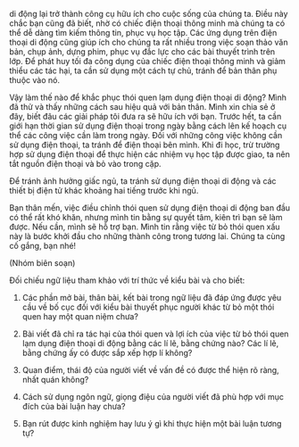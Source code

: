 di động lại trở thành công cụ hữu ích cho cuộc sống của chúng ta. Điều này chắc bạn cũng đã biết, nhờ có chiếc điện thoại thông minh mà chúng ta có thể dễ dàng tìm kiếm thông tin, phục vụ học tập. Các ứng dụng trên điện thoại di động cũng giúp ích cho chúng ta rất nhiều trong việc soạn thảo văn bản, chụp ảnh, dựng phim, phục vụ đắc lực cho các bài thuyết trình trên lớp. Để phát huy tối đa công dụng của chiếc điện thoại thông minh và giảm thiểu các tác hại, ta cần sử dụng một cách tự chủ, tránh để bản thân phụ thuộc vào nó.

Vậy làm thế nào để khắc phục thói quen lạm dụng điện thoại di động? Mình đã thử và thấy những cách sau hiệu quả với bản thân. Mình xin chia sẻ ở đây, biết đâu các giải pháp tôi đưa ra sẽ hữu ích với bạn. Trước hết, ta cần giới hạn thời gian sử dụng điện thoại trong ngày bằng cách lên kế hoạch cụ thể các công việc cần làm trong ngày. Đối với những công việc không cần sử dụng điện thoại, ta tránh để điện thoại bên mình. Khi đi học, trừ trường hợp sử dụng điện thoại để thực hiện các nhiệm vụ học tập được giao, ta nên tắt nguồn điện thoại và bỏ vào trong cặp.

Để tránh ảnh hưởng giấc ngủ, ta tránh sử dụng điện thoại di động và các thiết bị điện tử khác khoảng hai tiếng trước khi ngủ.

Bạn thân mến, việc điều chỉnh thói quen sử dụng điện thoại di động ban đầu có thể rất khó khăn, nhưng mình tin bằng sự quyết tâm, kiên trì bạn sẽ làm được. Nếu cần, mình sẽ hỗ trợ bạn. Mình tin rằng việc từ bỏ thói quen xấu này là bước khởi đầu cho những thành công trong tương lai. Chúng ta cùng cố gắng, bạn nhé!

(Nhóm biên soạn)

Đối chiếu ngữ liệu tham khảo với trí thức về kiểu bài và cho biết:

1. Các phần mở bài, thân bài, kết bài trong ngữ liệu đã đáp ứng được yêu cầu về bố cục đối với kiểu bài thuyết phục người khác từ bỏ một thói quen hay một quan niệm chưa?

2. Bài viết đã chỉ ra tác hại của thói quen và lợi ích của việc từ bỏ thói quen lạm dụng điện thoại di động bằng các lí lẽ, bằng chứng nào? Các lí lẽ, bằng chứng ấy có được sắp xếp hợp lí không?

3. Quan điểm, thái độ của người viết về vấn đề có được thể hiện rõ ràng, nhất quán không?

4. Cách sử dụng ngôn ngữ, giọng điệu của người viết đã phù hợp với mục đích của bài luận hay chưa?

5. Bạn rút được kinh nghiệm hay lưu ý gì khi thực hiện một bài luận tương tự?